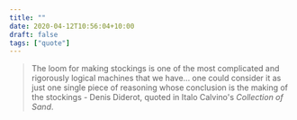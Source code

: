 ```yaml
---
title: ""
date: 2020-04-12T10:56:04+10:00
draft: false
tags: ["quote"]
---
```

> The loom for making stockings is one of the most complicated and rigorously logical machines that we have... one could consider it as just one single piece of reasoning whose conclusion is the making of the stockings - Denis Diderot, quoted in Italo Calvino's _Collection of Sand_.
